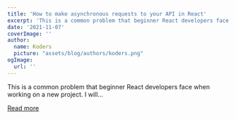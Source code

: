 ```yaml
---
title: 'How to make asynchronous requests to your API in React'
excerpt: 'This is a common problem that beginner React developers face when working on a new project. I will...'
date: '2021-11-07'
coverImage: ''
author:
  name: Koders
  picture: "assets/blog/authors/koders.png"
ogImage:
  url: ''
---
```


This is a common problem that beginner React developers face when working on a new project. I will...

[Read more](https://dev.to/eliasjnior/how-to-make-asynchronous-requests-to-your-api-in-react-1a7m)
